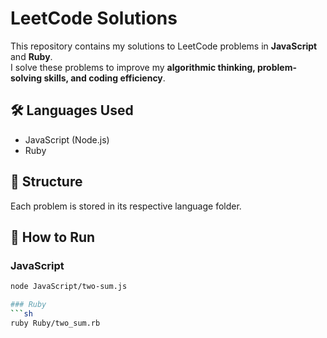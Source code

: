 # LeetCode Solutions

This repository contains my solutions to LeetCode problems in **JavaScript** and **Ruby**.  
I solve these problems to improve my **algorithmic thinking, problem-solving skills, and coding efficiency**.

## 🛠 Languages Used
- JavaScript (Node.js)
- Ruby

## 📂 Structure
Each problem is stored in its respective language folder.

## 🚀 How to Run
### JavaScript
```sh
node JavaScript/two-sum.js

### Ruby
```sh
ruby Ruby/two_sum.rb
